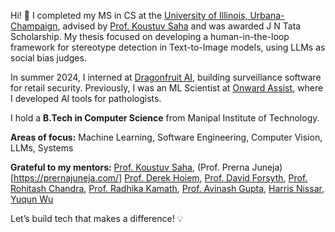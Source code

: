Hi! 👋 I completed my MS in CS at the [University of Illinois, Urbana-Champaign](https://siebelschool.illinois.edu/academics/graduate/ms-program), advised by [Prof. Koustuv Saha](https://koustuv.com/) and was awarded J N Tata Scholarship. My thesis focused on developing a human-in-the-loop framework for stereotype detection in Text-to-Image models, using LLMs as social bias judges.

In summer 2024, I interned at [Dragonfruit AI](https://www.dragonfruit.ai/), building surveillance software for retail security. Previously, I was an ML Scientist at [Onward Assist](https://onwardassist.ai/), where I developed AI tools for pathologists.

I hold a **B.Tech in Computer Science** from Manipal Institute of Technology.

**Areas of focus:** Machine Learning, Software Engineering, Computer Vision, LLMs, Systems

**Grateful to my mentors:**
[Prof. Koustuv Saha](https://koustuv.com/), (Prof. Prerna Juneja)[https://prernajuneja.com/] [Prof. Derek Hoiem](https://dhoiem.cs.illinois.edu/), [Prof. David Forsyth](http://luthuli.cs.uiuc.edu/~daf/), [Prof. Rohitash Chandra](https://research.unsw.edu.au/people/dr-rohitash-chandra), [Prof. Radhika Kamath](https://www.manipal.edu/mit/department-faculty/faculty-list/radhika-kamath.html), [Prof. Avinash Gupta](https://hfaging.ahs.illinois.edu/avinash-gupta/), [Harris Nissar](https://www.linkedin.com/in/harris-nisar-1b090415a), [Yuqun Wu](https://yuqunw.github.io/)

Let’s build tech that makes a difference! 💡
